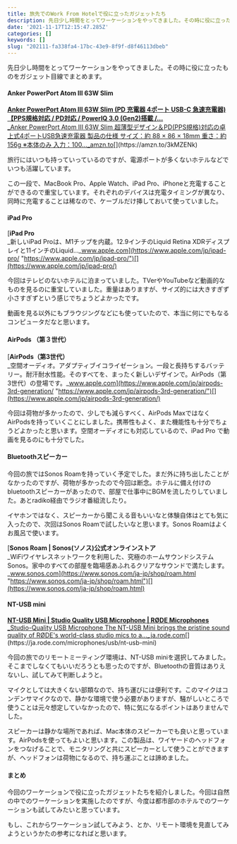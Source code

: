 ```yaml
---
title: 旅先でのWork From Hotelで役に立ったガジェットたち
description: 先日少し時間をとってワーケーションをやってきました。その時に役に立ったものをガジェット目線でまとめます。
date: '2021-11-17T12:15:47.285Z'
categories: []
keywords: []
slug: "202111-fa338fa4-17bc-43e9-8f9f-d8f46113dbeb"
---
```

先日少し時間をとってワーケーションをやってきました。その時に役に立ったものをガジェット目線でまとめます。

#### Anker PowerPort Atom III 63W Slim

[**Anker PowerPort Atom III 63W Slim (PD 充電器 4ポート USB-C 急速充電器)【PPS規格対応 / PD対応 / PowerIQ 3.0 (Gen2)搭載 /…**  
_Anker PowerPort Atom III 63W Slim 超薄型デザイン＆PD(PPS規格)対応の卓上式4ポートUSB急速充電器 製品の仕様 サイズ：約 88 × 86 × 18mm 重さ：約156g ※本体のみ 入力：100…_amzn.to](https://amzn.to/3kMZENk "https://amzn.to/3kMZENk")[](https://amzn.to/3kMZENk)

旅行にはいつも持っていっているのですが、電源ポートが多くないホテルなどでいつも活躍しています。

この一段で、MacBook Pro、Apple Watch、iPad Pro、iPhoneと充電することができるので重宝しています。それぞれのデバイスは充電タイミングが異なり、同時に充電することは稀なので、ケーブルだけ挿しておいて使っていました。

#### iPad Pro

[**iPad Pro**  
_新しいiPad Proは、M1チップを内蔵。12.9インチのLiquid Retina XDRディスプレイと11インチのLiquid…_www.apple.com](https://www.apple.com/jp/ipad-pro/ "https://www.apple.com/jp/ipad-pro/")[](https://www.apple.com/jp/ipad-pro/)

今回はテレビのないホテルに泊まっていました。TVerやYouTubeなど動画的なものを見るのに重宝していました。重量はありますが、サイズ的には大きすぎず小さすぎずという感じでちょうどよかったです。

動画を見る以外にもブラウジングなどにも使っていたので、本当に何にでもなるコンピュータだなと思います。

#### AirPods （第３世代）

[**AirPods（第3世代）**  
_空間オーディオ。アダプティブイコライゼーション。一段と長持ちするバッテリー。耐汗耐水性能。そのすべてを、まったく新しいデザインで。AirPods（第3世代）の登場です。_www.apple.com](https://www.apple.com/jp/airpods-3rd-generation/ "https://www.apple.com/jp/airpods-3rd-generation/")[](https://www.apple.com/jp/airpods-3rd-generation/)

今回は荷物が多かったので、少しでも減らすべく、AirPods MaxではなくAirPodsを持っていくことにしました。携帯性もよく、また機能性も十分でちょうどよかったと思います。空間オーディオにも対応しているので、iPad Pro で動画を見るのにも十分でした。

#### Bluetoothスピーカー

今回の旅ではSonos Roamを持っていく予定でした。まだ外に持ち出したことがなかったのですが、荷物が多かったので今回は断念。ホテルに備え付けのbluetoothスピーカーがあったので、部屋で仕事中にBGMを流したりしていました。あとradiko経由でラジオ番組流したり。

イヤホンではなく、スピーカーから聞こえる音もいいなと体験自体はとても気に入ったので、次回はSonos Roamで試したいなと思います。Sonos Roamはよくお風呂で使います。

[**Sonos Roam | Sonos(ソノス)公式オンラインストア**  
_WiFiワイヤレスネットワークを利用した、究極のホームサウンドシステムSonos。家中のすべての部屋を臨場感あふれるクリアなサウンドで満たします。_www.sonos.com](https://www.sonos.com/ja-jp/shop/roam.html "https://www.sonos.com/ja-jp/shop/roam.html")[](https://www.sonos.com/ja-jp/shop/roam.html)

#### NT-USB mini

[**NT-USB Mini | Studio Quality USB Microphone | RØDE Microphones**  
_Studio-Quality USB Microphone The NT-USB Mini brings the pristine sound quality of RØDE's world-class studio mics to a…_ja.rode.com](https://ja.rode.com/microphones/usb/nt-usb-mini "https://ja.rode.com/microphones/usb/nt-usb-mini")[](https://ja.rode.com/microphones/usb/nt-usb-mini)

今回の旅でのリモートミーティング環境は、NT-USB miniを選択してみました。そこまでしなくてもいいだろうとも思ったのですが、Bluetoothの音質はありえないし、試してみて判断しようと。

マイクとしては大きくない部類なので、持ち運びには便利です。このマイクはコンデンサマイクなので、静かな環境で使う必要がありますが、騒がしいところで使うことは元々想定していなかったので、特に気になるポイントはありませんでした。

スピーカーは静かな場所であれば、Mac本体のスピーカーでも良いと思っています。AirPodsを使ってもよいと思います。この製品は、ワイヤードのヘッドフォンをつなげることで、モニタリングと共にスピーカーとして使うことができますが、ヘッドフォンは荷物になるので、持ち運ぶことは諦めました。

#### まとめ

今回のワーケーションで役に立ったガジェットたちを紹介しました。今回は自然の中でのワーケーションを実施したのですが、今度は都市部のホテルでのワーケーションも試してみたいと思っています。

もし、これからワーケーション試してみよう、とか、リモート環境を見直してみようというかたの参考になればと思います。